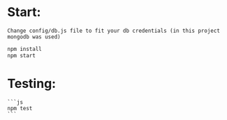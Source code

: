 # Start:
    Change config/db.js file to fit your db credentials (in this project mongodb was used)
```js
npm install
npm start
```

# Testing:
    ```js
    npm test
    ```
